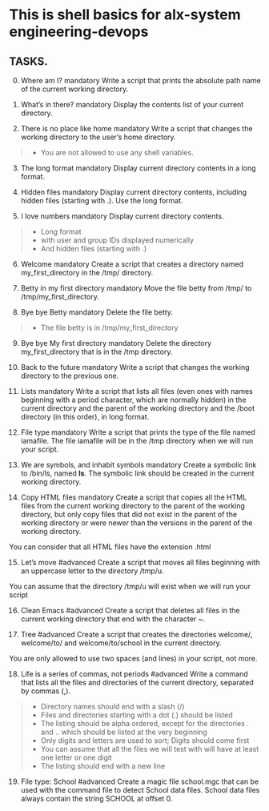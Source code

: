 # This is shell basics for alx-system engineering-devops

## TASKS.

0. Where am I? 
mandatory
Write a script that prints the absolute path name of the current working directory.
1. What’s in there? 
mandatory
Display the contents list of your current directory.

2.  There is no place like home
mandatory
Write a script that changes the working directory to the user’s home directory.

> * You are not allowed to use any shell variables.

3. The long format
mandatory
Display current directory contents in a long format.

4. Hidden files
mandatory
Display current directory contents, including hidden files (starting with .). Use the long format.

5. I love numbers
mandatory
Display current directory contents.

> * Long format
> * with user and group IDs displayed numerically
> * And hidden files (starting with .)

6. Welcome
mandatory
Create a script that creates a directory named my_first_directory in the /tmp/ directory.

7. Betty in my first directory
mandatory
Move the file betty from /tmp/ to /tmp/my_first_directory.

8. Bye bye Betty
mandatory
Delete the file betty.

> * The file betty is in /tmp/my_first_directory

9. Bye bye My first directory
mandatory
Delete the directory my_first_directory that is in the /tmp directory.

10. Back to the future
mandatory
Write a script that changes the working directory to the previous one.

11. Lists
mandatory
Write a script that lists all files (even ones with names beginning with a period character, which are normally hidden) in the current directory and the parent of the working directory and the /boot directory (in this order), in long format.

12. File type
mandatory
Write a script that prints the type of the file named iamafile. The file iamafile will be in the /tmp directory when we will run your script.

13. We are symbols, and inhabit symbols
mandatory
Create a symbolic link to /bin/ls, named __ls__. The symbolic link should be created in the current working directory. 

14. Copy HTML files
mandatory
Create a script that copies all the HTML files from the current working directory to the parent of the working directory, but only copy files that did not exist in the parent of the working directory or were newer than the versions in the parent of the working directory.

You can consider that all HTML files have the extension .html

15. Let’s move
#advanced
Create a script that moves all files beginning with an uppercase letter to the directory /tmp/u.

You can assume that the directory /tmp/u will exist when we will run your script

16. Clean Emacs
#advanced
Create a script that deletes all files in the current working directory that end with the character ~.

17. Tree
#advanced
Create a script that creates the directories welcome/, welcome/to/ and welcome/to/school in the current directory.

You are only allowed to use two spaces (and lines) in your script, not more.

18. Life is a series of commas, not periods
#advanced
Write a command that lists all the files and directories of the current directory, separated by commas (,).

> * Directory names should end with a slash (/)
> * Files and directories starting with a dot (.) should be listed
> * The listing should be alpha ordered, except for the directories . and .. which should be listed at the very beginning
> * Only digits and letters are used to sort; Digits should come first
> * You can assume that all the files we will test with will have at least one letter or one digit
> * The listing should end with a new line

19. File type: School
#advanced
Create a magic file school.mgc that can be used with the command file to detect School data files. School data files always contain the string SCHOOL at offset 0.
